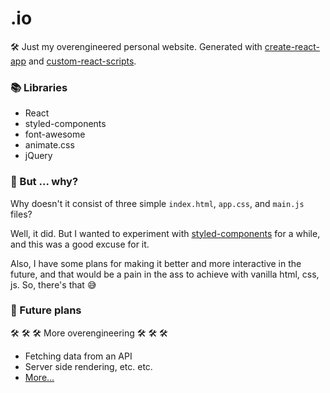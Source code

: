 # .io

🛠 Just my overengineered personal website.
Generated with [create-react-app](https://github.com/facebookincubator/create-react-app) and [custom-react-scripts](https://www.npmjs.com/package/custom-react-scripts).

### 📚 Libraries
* React
* styled-components
* font-awesome
* animate.css
* jQuery

### 🤔 But ... why?
Why doesn't it consist of three simple ```index.html```, ```app.css```, and ```main.js``` files?

Well, it did. But I wanted to experiment with [styled-components](https://github.com/styled-components/styled-components) for a while, and this was a good excuse for it.

Also, I have some plans for making it better and more interactive in the future, and that would be a pain in the ass to achieve with vanilla html, css, js. So, there's that 😅

### 🔮 Future plans
🛠 🛠 🛠 More overengineering 🛠 🛠 🛠

* Fetching data from an API
* Server side rendering, etc. etc.
* [More...](https://github.com/kitze/kitze.io/issues)
